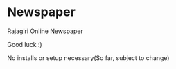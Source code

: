 # Newspaper
Rajagiri Online Newspaper

Good luck :)

No installs or setup necessary(So far, subject to change)

